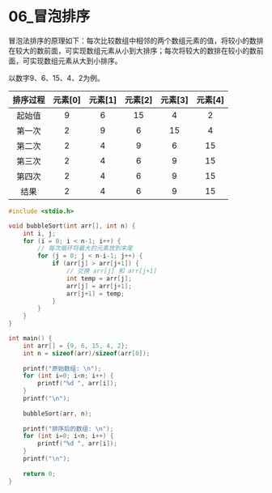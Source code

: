 # 06_冒泡排序

冒泡法排序的原理如下：每次比较数组中相邻的两个数组元素的值，将较小的数排在较大的数前面，可实现数组元素从小到大排序；每次将较大的数排在较小的数前面，可实现数组元素从大到小排序。

以数字9、6、15、4、2为例。

| 排序过程 | 元素[0] | 元素[1] | 元素[2] | 元素[3] | 元素[4] |
| :------: | :-----: | :-----: | :-----: | :-----: | :-----: |
|  起始值  |    9    |    6    |   15    |    4    |    2    |
|  第一次  |    2    |    9    |    6    |   15    |    4    |
|  第二次  |    2    |    4    |    9    |    6    |   15    |
|  第三次  |    2    |    4    |    6    |    9    |   15    |
|  第四次  |    2    |    4    |    6    |    9    |   15    |
|   结果   |    2    |    4    |    6    |    9    |   15    |

```c
#include <stdio.h>

void bubbleSort(int arr[], int n) {
    int i, j;
    for (i = 0; i < n-1; i++) {
        // 每次循环将最大的元素放到末尾
        for (j = 0; j < n-i-1; j++) {
            if (arr[j] > arr[j+1]) {
                // 交换 arr[j] 和 arr[j+1]
                int temp = arr[j];
                arr[j] = arr[j+1];
                arr[j+1] = temp;
            }
        }
    }
}

int main() {
    int arr[] = {9, 6, 15, 4, 2};
    int n = sizeof(arr)/sizeof(arr[0]);
    
    printf("原始数组: \n");
    for (int i=0; i<n; i++) {
        printf("%d ", arr[i]);
    }
    printf("\n");
    
    bubbleSort(arr, n);
    
    printf("排序后的数组: \n");
    for (int i=0; i<n; i++) {
        printf("%d ", arr[i]);
    }
    printf("\n");
    
    return 0;
}

```

